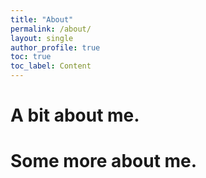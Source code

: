 ```yaml
---
title: "About"
permalink: /about/
layout: single
author_profile: true
toc: true
toc_label: Content
---
```


# A bit about me.

# Some more about me.